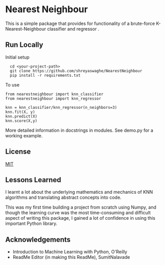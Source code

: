  
# Nearest Neighbour
This is a simple package that provides for functionality of a brute-force K-Nearest-Neighbour classifier and regressor . 

## Run Locally  

Initial setup 

~~~ 
  cd <your-project-path>
  git clone https://github.com/shreyaswaghe/NearestNeighbour 
  pip install -r requirements.txt
~~~

To use
~~~Python3
from nearestneighbour import knn_classifier
from nearestneighbour import knn_regressor

knn = knn_classifier/knn_regressor(n_neighbors=3)
knn.fit(X, y)
knn.predict(X)
knn.score(X,y)
~~~
More detailed information in docstrings in modules.
See demo.py for a working example.

## License  

[MIT](https://choosealicense.com/licenses/mit/)
 
## Lessons Learned  
I learnt a lot about the underlying mathematics and mechanics of KNN algorithms and translating abstract concepts into code.

This was my first time building a project from scratch using Numpy, and though the learning curve was the most time-consuming and difficult aspect of writing this package, I gained a lot of confidence in using this important Python library.



 
## Acknowledgements  
- Introduction to Machine Learning with Python, O'Reilly
- ReadMe Editor (in making this ReadMe), SumitNalavade
